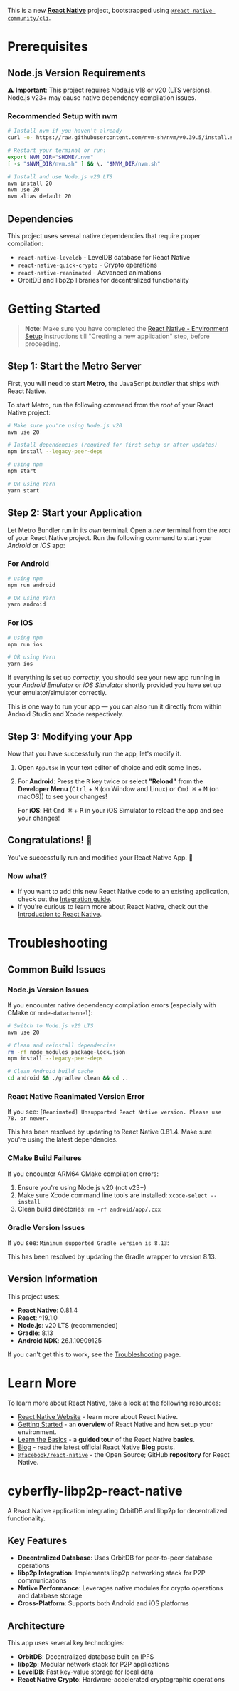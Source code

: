 This is a new [**React Native**](https://reactnative.dev) project, bootstrapped using [`@react-native-community/cli`](https://github.com/react-native-community/cli).

# Prerequisites

## Node.js Version Requirements

⚠️ **Important**: This project requires Node.js v18 or v20 (LTS versions). Node.js v23+ may cause native dependency compilation issues.

### Recommended Setup with nvm

```bash
# Install nvm if you haven't already
curl -o- https://raw.githubusercontent.com/nvm-sh/nvm/v0.39.5/install.sh | bash

# Restart your terminal or run:
export NVM_DIR="$HOME/.nvm"
[ -s "$NVM_DIR/nvm.sh" ] && \. "$NVM_DIR/nvm.sh"

# Install and use Node.js v20 LTS
nvm install 20
nvm use 20
nvm alias default 20
```

## Dependencies

This project uses several native dependencies that require proper compilation:
- `react-native-leveldb` - LevelDB database for React Native
- `react-native-quick-crypto` - Crypto operations
- `react-native-reanimated` - Advanced animations
- OrbitDB and libp2p libraries for decentralized functionality

# Getting Started

>**Note**: Make sure you have completed the [React Native - Environment Setup](https://reactnative.dev/docs/environment-setup) instructions till "Creating a new application" step, before proceeding.

## Step 1: Start the Metro Server

First, you will need to start **Metro**, the JavaScript _bundler_ that ships _with_ React Native.

To start Metro, run the following command from the _root_ of your React Native project:

```bash
# Make sure you're using Node.js v20
nvm use 20

# Install dependencies (required for first setup or after updates)
npm install --legacy-peer-deps
```


```bash
# using npm
npm start

# OR using Yarn
yarn start
```

## Step 2: Start your Application

Let Metro Bundler run in its _own_ terminal. Open a _new_ terminal from the _root_ of your React Native project. Run the following command to start your _Android_ or _iOS_ app:

### For Android

```bash
# using npm
npm run android

# OR using Yarn
yarn android
```

### For iOS

```bash
# using npm
npm run ios

# OR using Yarn
yarn ios
```

If everything is set up _correctly_, you should see your new app running in your _Android Emulator_ or _iOS Simulator_ shortly provided you have set up your emulator/simulator correctly.

This is one way to run your app — you can also run it directly from within Android Studio and Xcode respectively.

## Step 3: Modifying your App

Now that you have successfully run the app, let's modify it.

1. Open `App.tsx` in your text editor of choice and edit some lines.
2. For **Android**: Press the <kbd>R</kbd> key twice or select **"Reload"** from the **Developer Menu** (<kbd>Ctrl</kbd> + <kbd>M</kbd> (on Window and Linux) or <kbd>Cmd ⌘</kbd> + <kbd>M</kbd> (on macOS)) to see your changes!

   For **iOS**: Hit <kbd>Cmd ⌘</kbd> + <kbd>R</kbd> in your iOS Simulator to reload the app and see your changes!

## Congratulations! :tada:

You've successfully run and modified your React Native App. :partying_face:

### Now what?

- If you want to add this new React Native code to an existing application, check out the [Integration guide](https://reactnative.dev/docs/integration-with-existing-apps).
- If you're curious to learn more about React Native, check out the [Introduction to React Native](https://reactnative.dev/docs/getting-started).

# Troubleshooting

## Common Build Issues

### Node.js Version Issues
If you encounter native dependency compilation errors (especially with CMake or `node-datachannel`):

```bash
# Switch to Node.js v20 LTS
nvm use 20

# Clean and reinstall dependencies
rm -rf node_modules package-lock.json
npm install --legacy-peer-deps

# Clean Android build cache
cd android && ./gradlew clean && cd ..
```

### React Native Reanimated Version Error
If you see: `[Reanimated] Unsupported React Native version. Please use 78. or newer.`

This has been resolved by updating to React Native 0.81.4. Make sure you're using the latest dependencies.

### CMake Build Failures
If you encounter ARM64 CMake compilation errors:

1. Ensure you're using Node.js v20 (not v23+)
2. Make sure Xcode command line tools are installed: `xcode-select --install`
3. Clean build directories: `rm -rf android/app/.cxx`

### Gradle Version Issues
If you see: `Minimum supported Gradle version is 8.13`:

This has been resolved by updating the Gradle wrapper to version 8.13.

## Version Information

This project uses:
- **React Native**: 0.81.4
- **React**: ^19.1.0  
- **Node.js**: v20 LTS (recommended)
- **Gradle**: 8.13
- **Android NDK**: 26.1.10909125

If you can't get this to work, see the [Troubleshooting](https://reactnative.dev/docs/troubleshooting) page.

# Learn More

To learn more about React Native, take a look at the following resources:

- [React Native Website](https://reactnative.dev) - learn more about React Native.
- [Getting Started](https://reactnative.dev/docs/environment-setup) - an **overview** of React Native and how setup your environment.
- [Learn the Basics](https://reactnative.dev/docs/getting-started) - a **guided tour** of the React Native **basics**.
- [Blog](https://reactnative.dev/blog) - read the latest official React Native **Blog** posts.
- [`@facebook/react-native`](https://github.com/facebook/react-native) - the Open Source; GitHub **repository** for React Native.
# cyberfly-libp2p-react-native

A React Native application integrating OrbitDB and libp2p for decentralized functionality.

## Key Features

- **Decentralized Database**: Uses OrbitDB for peer-to-peer database operations
- **libp2p Integration**: Implements libp2p networking stack for P2P communications
- **Native Performance**: Leverages native modules for crypto operations and database storage
- **Cross-Platform**: Supports both Android and iOS platforms

## Architecture

This app uses several key technologies:
- **OrbitDB**: Decentralized database built on IPFS
- **libp2p**: Modular network stack for P2P applications  
- **LevelDB**: Fast key-value storage for local data
- **React Native Crypto**: Hardware-accelerated cryptographic operations
